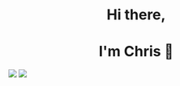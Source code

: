 <h1 align="center">Hi there,<h1>
<h1 align="center">I'm Chris 👋</h1>

<picture>
<source 
  srcset="https://github-readme-stats.vercel.app/api?username=chriswebb09&show_icons=true&theme=dark"
  media="(prefers-color-scheme: dark)"
/>
<source
  srcset="https://github-readme-stats.vercel.app/api?username=chriswebb09&show_icons=true"
  media="(prefers-color-scheme: light), (prefers-color-scheme: no-preference)"
/>
<img src="https://github-readme-stats.vercel.app/api/top-langs?username=chriswebb09&show_icons=true" />
</picture>
<picture>
<source 
  srcset="https://github-readme-stats.vercel.app/api/top-langs?username=chriswebb09&show_icons=true&theme=dark&layout=compact"
  media="(prefers-color-scheme: dark)"
/>
<source
  srcset="https://github-readme-stats.vercel.app/api/top-langs?username=chriswebb09&show_icons=true&layout=compact"
  media="(prefers-color-scheme: light), (prefers-color-scheme: no-preference)"
/>
<img src="https://github-readme-stats.vercel.app/api/top-langs?username=chriswebb09&show_icons=true&layout=compact" />
</picture>
